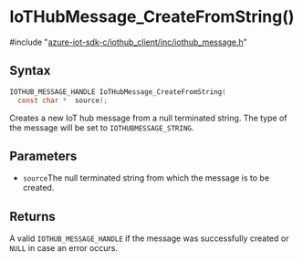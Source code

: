 # IoTHubMessage_CreateFromString()

\#include "[azure-iot-sdk-c/iothub_client/inc/iothub_message.h](../iot-c-ref-iothub-message-h.md)"  

## Syntax

```C
IOTHUB_MESSAGE_HANDLE IoTHubMessage_CreateFromString(
  const char *  source);
```

Creates a new IoT hub message from a null terminated string. The type of the message will be set to `IOTHUBMESSAGE_STRING`.

## Parameters
* `source`The null terminated string from which the message is to be created.

## Returns
A valid `IOTHUB_MESSAGE_HANDLE` if the message was successfully created or `NULL` in case an error occurs.

